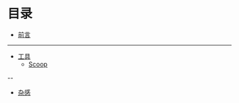 # 目录

* [前言](README.md)

---

* [工具](tools/Readme.md)
  * [Scoop](tools/Scoop.md)

--
* [杂感](experiences/Readme.md)